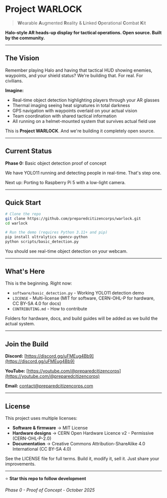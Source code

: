 # Project WARLOCK

> **W**earable **A**ugmented **R**eality & **L**inked **O**perational **C**ombat **K**it

**Halo-style AR heads-up display for tactical operations. Open source. Built by the community.**

---

## The Vision

Remember playing Halo and having that tactical HUD showing enemies, waypoints, and your shield status? We're building that. For real. For civilians.

**Imagine:**
- Real-time object detection highlighting players through your AR glasses
- Thermal imaging seeing heat signatures in total darkness
- GPS navigation with waypoints overlaid on your actual vision
- Team coordination with shared tactical information
- All running on a helmet-mounted system that survives actual field use

This is **Project WARLOCK**. And we're building it completely open source.

---

## Current Status

**Phase 0:** Basic object detection proof of concept

We have YOLO11 running and detecting people in real-time. That's step one.

Next up: Porting to Raspberry Pi 5 with a low-light camera.

---

## Quick Start

```bash
# Clone the repo
git clone https://github.com/preparedcitizencorps/warlock.git
cd warlock

# Run the demo (requires Python 3.11+ and pip)
pip install ultralytics opencv-python
python scripts/basic_detection.py
```

You should see real-time object detection on your webcam.

---

## What's Here

This is the beginning. Right now:

- `software/basic_detection.py` - Working YOLO11 detection demo
- `LICENSE` - Multi-license (MIT for software, CERN-OHL-P for hardware, CC BY-SA 4.0 for docs)
- `CONTRIBUTING.md` - How to contribute

Folders for hardware, docs, and build guides will be added as we build the actual system.

---

## Join the Build

**Discord:** [https://discord.gg/uFMEug4Bb9](https://discord.gg/uFMEug4Bb9)

**YouTube:** [https://youtube.com/@preparedcitizencorps](https://youtube.com/@preparedcitizencorps)

**Email:** contact@preparedcitizencorps.com

---

## License

This project uses multiple licenses:
- **Software & firmware** → MIT License
- **Hardware designs** → CERN Open Hardware Licence v2 - Permissive (CERN-OHL-P-2.0)
- **Documentation** → Creative Commons Attribution-ShareAlike 4.0 International (CC BY-SA 4.0)

See the LICENSE file for full terms. Build it, modify it, sell it. Just share your improvements.

---

⭐ **Star this repo to follow development**

*Phase 0 - Proof of Concept - October 2025*
